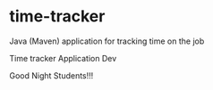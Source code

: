 # time-tracker
Java (Maven) application for tracking time on the job

Time tracker Application Dev

Good Night Students!!!
